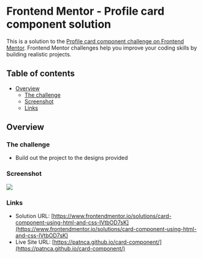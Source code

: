 # Frontend Mentor - Profile card component solution

This is a solution to the [Profile card component challenge on Frontend Mentor](https://www.frontendmentor.io/challenges/profile-card-component-cfArpWshJ). Frontend Mentor challenges help you improve your coding skills by building realistic projects. 

## Table of contents

- [Overview](#overview)
  - [The challenge](#the-challenge)
  - [Screenshot](#screenshot)
  - [Links](#links)

## Overview

### The challenge

- Build out the project to the designs provided

### Screenshot

![](./screenshot.jpg)


### Links

- Solution URL: [https://www.frontendmentor.io/solutions/card-component-using-html-and-css-IVtbOD7sK](https://www.frontendmentor.io/solutions/card-component-using-html-and-css-IVtbOD7sK)
- Live Site URL: [https://patnca.github.io/card-component/](https://patnca.github.io/card-component/)
